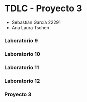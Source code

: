 # TDLC - Proyecto 3 
+ Sebastían García 22291
+ Ana Laura Tschen 

### Laboratorio 9


### Laboratorio 10


### Laboratorio 11


### Laboratorio 12


### Proyecto 3